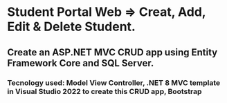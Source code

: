 #  Student Portal Web => Creat, Add, Edit & Delete Student.
## Create an ASP.NET MVC CRUD app using Entity Framework Core and SQL Server.
 ### Tecnology used:  Model View Controller, .NET 8 MVC template in Visual Studio 2022 to create this CRUD app, Bootstrap 
